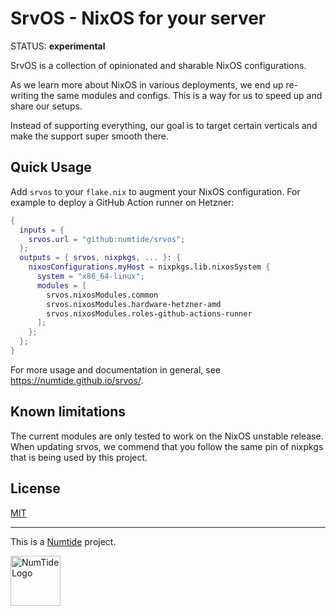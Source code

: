 # SrvOS - NixOS for your server

STATUS: **experimental**

SrvOS is a collection of opinionated and sharable NixOS configurations.

As we learn more about NixOS in various deployments, we end up re-writing the same modules and configs. This is a way for us to speed up and share our setups.

Instead of supporting everything, our goal is to target certain verticals and make the support super smooth there.

## Quick Usage

Add `srvos` to your `flake.nix` to augment your NixOS configuration. For
example to deploy a GitHub Action runner on Hetzner:

```nix
{
  inputs = {
    srvos.url = "github:numtide/srvos";
  };
  outputs = { srvos, nixpkgs, ... }: {
    nixosConfigurations.myHost = nixpkgs.lib.nixosSystem {
      system = "x86_64-linux";
      modules = [
        srvos.nixosModules.common
        srvos.nixosModules.hardware-hetzner-amd
        srvos.nixosModules.roles-github-actions-runner
      ];
    };
  };
}
```

For more usage and documentation in general, see <https://numtide.github.io/srvos/>.

## Known limitations

The current modules are only tested to work on the NixOS unstable release.
When updating srvos, we commend that you follow the same pin of nixpkgs that
is being used by this project.

## License

[MIT](LICENSE)

***

This is a [Numtide](https://numtide.com) project.

<img src="https://numtide.com/logo.png" alt="NumTide Logo" width="80">
